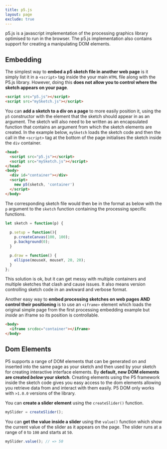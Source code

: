 ```yaml
---
title: p5.js
layout: page
exclude: true
---
```

p5.js is a javascript implementation of the processing graphics library optimised to run in the browser. The p5.js implementation also contains support for creating a manipulating DOM elements.

## Embedding

The simplest way to **embed a p5 sketch file in another web page** is it simply list it in a `<script>` tag inside the your main `HTML` file along with the P5.js library. However, doing this **does not allow you to control where the sketch appears on your page**.
```html
<script src="p5.js"></script>
<script src="mySketch.js"></script>
```

You can **add a sketch to a div on a page** to more easily position it, using the `p5` constructor with the element that the sketch should appear in as an argument. The sketch will also need to be written as an encapsulated function that contains an argument from which the sketch elements are created. In the example below, `mySketch` loads the sketch code and then the call in the `<script>` tag at the bottom of the page initialises the sketch inside the `div` container.
```html
<head>
  <script src="p5.js"></script>
  <script src="mySketch.js"></script>
</head>
<body>
  <div id="container"></div>
  <script>
    new p5(sketch, 'container')
  </script>
</body>
```

The corresponding sketch file would then be in the format as below with the `p` argument to the `sketch` function containing the processing specific functions.
```js
let sketch = function(p) {
 
  p.setup = function(){
    p.createCanvas(100, 100);
    p.background(0);
  }

  p.draw = function() {
    ellipse(mouseX, mouseY, 20, 20);
  }
};
```

This solution is ok, but it can get messy with multiple containers and multiple sketches that clash and cause issues. It also means version controlling sketch code in an awkward and verbose format.

Another easy way to **embed processing sketches on web pages AND control their positioning** is to use an `<iframe>` element which loads the original simple page from the first processing embedding example but *inside* an iframe so its position is controllable.
```html
<body>
  <iframe srcdoc="container"></iframe>
</body>
```

## Dom Elements

P5 supports a range of DOM elements that can be generated on and inserted into the same page as your sketch and then used by your sketch for creating interactive interface elements. By **default, new DOM elements are created *below* your sketch**. Creating elements using the P5 framework inside the sketch code gives you easy access to the dom elements allowing you retrieve data from and interact with them easily. P5 DOM only works with `>1.0.0` versions of the library.

You can **create a slider element** using the `createSlider()` function. 
```js
mySlider = createSlider();
```

You can **get the value inside a slider** using the `value()` function which show the current value of the slider as it appears on the page. The slider runs at a range of `0` to `100` and starts at `50`.
```js
mySlider.value(); // => 50
```
<!--stackedit_data:
eyJoaXN0b3J5IjpbLTE4NzkzOTcxMSwtMTA1MTY2OTk1MywtMT
Y5Njk5NzM5MiwxNTI0MTk3MzkxLC02MDAwNzExNTZdfQ==
-->